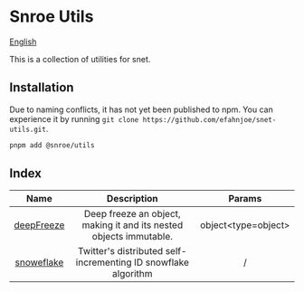 # Snroe Utils

[English](./readme/README_EN.md)

This is a collection of utilities for snet.

## Installation
Due to naming conflicts, it has not yet been published to npm. You can experience it by running `git clone https://github.com/efahnjoe/snet-utils.git`.

```sh
pnpm add @snroe/utils
```

## Index
| Name | Description | Params |
| :---: | :---: | :---: |
| [deepFreeze](./docs/freeze.md) | Deep freeze an object, making it and its nested objects immutable. | object<type=object> |
| [snoweflake](./docs/snoweflake.md) | Twitter's distributed self-incrementing ID snowflake algorithm | / |